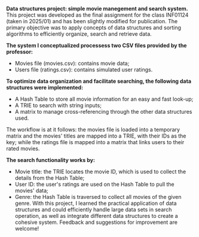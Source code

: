 **Data structures project: simple movie manegement and search system.**
This project was developed as the final assignment for the class INF01124 (taken in 2025/01) and has been slightly modified for publication. The primary objective was to apply concepts of data structures and sorting algorithms to efficiently organize, search and retrieve data.

**The system I conceptualized processess two CSV files provided by the professor:**
- Movies file (movies.csv): contains movie data;
- Users file (ratings.csv): contains simulated user ratings.

**To optimize data organization and facilitate searching, the following data structures were implemented:**
- A Hash Table to store all movie information for an easy and fast look-up;
- A TRIE to search with string inputs;
- A matrix to manage cross-referencing through the other data structures used.

The workflow is at it follows: the movies file is loaded into a temporary matrix and the movies' titles are mapped into a TRIE, with their IDs as the key; while the ratings file is mapped into a matrix that links users to their rated movies. 

**The search functionality works by:**
- Movie title: the TRIE locates the movie ID, which is used to collect the details from the Hash Table;
- User ID: the user's ratings are used on the Hash Table to pull the movies' data;
- Genre: the Hash Table is traversed to collect all movies of the given genre.
With this project, I learned the practical application of data structures and could efficiently handle large data sets in search operation, as well as integrate different data structures to create a cohesive system. Feedback and suggestions for improvement are welcome!
